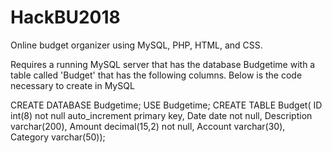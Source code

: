 # HackBU2018
Online budget organizer using MySQL, PHP, HTML, and CSS.


Requires a running MySQL server that has the database Budgetime with a table called 'Budget' that has the following columns. 
Below is the code necessary to create in MySQL


CREATE DATABASE Budgetime;
USE Budgetime;
CREATE TABLE Budget( 
ID int(8) not null auto_increment primary key, 
Date date not null,
Description varchar(200),
Amount decimal(15,2) not null,
Account varchar(30),
Category varchar(50));
